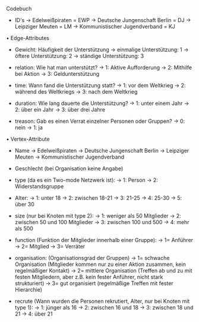 Codebuch 

- ID's
-> Edelweißpiraten = EWP
-> Deutsche Jungenschaft Berlin = DJ
-> Leipziger Meuten = LM
-> Kommunistischer Jugendverband = KJ


•	Edge-Attributes
-	Gewicht: Häufigkeit der Unterstützung
->	einmalige Unterstützung: 1
->	öftere Unterstützung: 2
->	ständige Unterstützung: 3

-	relation: Wie hat man unterstützt?
->	1: Aktive Aufforderung
->	2: Mithilfe bei Aktion
->	3: Geldunterstützung

-	time: Wann fand die Unterstützung statt?
->	1: vor dem Weltkrieg
->  2: während des Weltkriegs
->	3: nach dem Weltkrieg

-	duration: Wie lang dauerte die Unterstützung?
->	1: unter einem Jahr
->	2: über ein Jahr
->	3: über drei Jahre

- treason: Gab es einen Verrat einzelner Personen oder Gruppen?
-> 0: nein
-> 1: ja

•	Vertex-Attribute
-	Name
-> Edelweißpiraten
-> Deutsche Jungenschaft Berlin
-> Leipziger Meuten
-> Kommunistischer Jugendverband

-	Geschlecht (bei Organisation keine Angabe)

-	type (da es ein Two-mode Netzwerk ist):
-> 1: Person
-> 2: Widerstandsgruppe

-	Alter:
-> 1: unter 18
-> 2: zwischen 18-21
-> 3: 21-25
-> 4: 25-30
-> 5: über 30

- size (nur bei Knoten mit type 2):
-> 1: weniger als 50 Mitglieder
-> 2: zwischen 50 und 100 Mitglieder
-> 3: zwischen 100 und 500
-> 4: mehr als 500

- function (Funktion der Mitglieder innerhalb einer Gruppe):
-> 1= Anführer
-> 2= Mitglied
-> 3= Verräter

- organisation: (Organisationsgrad der Gruppen)
-> 1= schwache Organisation (Mitglieder kommen nur zu einer Aktion zusammen, kein regelmäßiger Kontakt)
-> 2= mittlere Organisation (Treffen ab und zu mit festen Mitgliedern, aber z.B. kein fester Anführer, nicht stark strukturiert)
-> 3= gut organisiert (regelmäßige Treffen mit fester Hierarchie)

- recrute (Wann wurden die Personen rekrutiert, Alter, nur bei Knoten mit type 1):
-> 1: jünger als 16
-> 2: zwischen 16 und 18
-> 3: zwischen 18 und 21
-> 4: über 21
